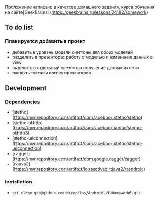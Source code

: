 
Проложение написано в качетсве домашнего задания, курса обучения на сайте[GeekBrains] (https://geekbrains.ru/lessons/24182/homework)

## To do list
### Планируется добавить в проект
- добавить в уровень модели сингтоны для обоих моделей
- разделить в презенторах работу с моделью и изменение данных в view
- выделить в отдельный презентор получение данных из сети
- покрыть тестами логику презенторов

## Development
### Dependencies

- [stetho] (https://mvnrepository.com/artifact/com.facebook.stetho/stetho)
- [stetho-okhttp] (https://mvnrepository.com/artifact/com.facebook.stetho/stetho-okhttp3)
- [stetho-urlconnection] (https://mvnrepository.com/artifact/com.facebook.stetho/stetho-urlconnection)
- [dagger] (https://mvnrepository.com/artifact/com.google.dagger/dagger)
- [rxjava2] (https://mvnrepository.com/artifact/io.reactivex.rxjava2/rxandroid)

### Installation

- `git clone git@github.com:Nicopolas/AndroidLVL3Homework6.git`